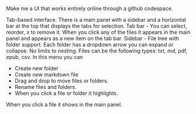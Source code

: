 Make me a UI that works entirely online through a github codespace.


Tab-based interface. There is a main panel with a sidebar and a horizontal bar at the top that displays the tabs for selection.
Tab bar - You can select, reorder, x to remove it. When you click any of the files it appears in the main panel and appears as a new item on the tab bar.
Sidebar - File tree with folder support. Each folder has a dropdown arrow you can expand or collapse. No limits to nesting. Files can be the following types: txt, md, pdf, epub, csv. In this menu you can
- Create new folder
- Create new markdown file
- Drag and drop to move files or folders.
- Rename files and folders.
- When you click a file or folder it highlights.


When you click a file it shows in the main panel.